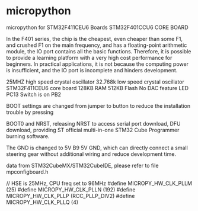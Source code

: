 # micropython
micropython for STM32F411CEU6 Boards
STM32F401CCU6 CORE BOARD

In the F401 series, the chip is the cheapest, even cheaper than some F1, and crushed F1 on the main frequency, and has a floating-point arithmetic module, the IO port contains all the basic functions. Therefore, it is possible to provide a learning platform with a very high cost performance for beginners. In practical applications, it is not because the computing power is insufficient, and the IO port is incomplete and hinders development. 

25MHZ high speed crystal oscillator 32.768k low speed crystal oscillator
STM32F411CEU6 core board 128KB RAM 512KB Flash
No DAC feature
LED PC13
Switch is on PB2

BOOT settings are changed from jumper to button to reduce the installation trouble by pressing 

BOOT0 and NRST, releasing NRST to access serial port download, DFU download, providing ST official multi-in-one STM32 Cube Programmer burning software. 

The GND is changed to 5V B9 5V GND, which can directly connect a small steering gear without additional wiring and reduce development time.

data from STM32CubeMX/STM32CubeIDE, please refer to file mpconfigboard.h

// HSE is 25MHz, CPU freq set to 96MHz
#define MICROPY_HW_CLK_PLLM (25)
#define MICROPY_HW_CLK_PLLN (192)
#define MICROPY_HW_CLK_PLLP (RCC_PLLP_DIV2)
#define MICROPY_HW_CLK_PLLQ (4)
